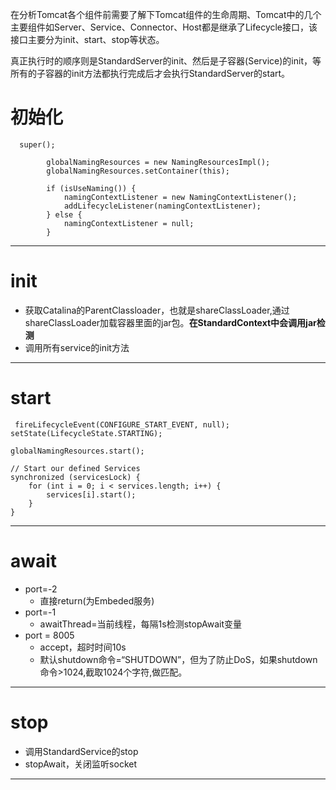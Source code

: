 在分析Tomcat各个组件前需要了解下Tomcat组件的生命周期、Tomcat中的几个主要组件如Server、Service、Connector、Host都是继承了Lifecycle接口，该接口主要分为init、start、stop等状态。

真正执行时的顺序则是StandardServer的init、然后是子容器(Service)的init，等所有的子容器的init方法都执行完成后才会执行StandardServer的start。

# 初始化
```
  super();

        globalNamingResources = new NamingResourcesImpl();
        globalNamingResources.setContainer(this);

        if (isUseNaming()) {
            namingContextListener = new NamingContextListener();
            addLifecycleListener(namingContextListener);
        } else {
            namingContextListener = null;
        }
```

---
# init
- 获取Catalina的ParentClassloader，也就是shareClassLoader,通过shareClassLoader加载容器里面的jar包。**在StandardContext中会调用jar检测**
- 调用所有service的init方法
---

# start
```
 fireLifecycleEvent(CONFIGURE_START_EVENT, null);
setState(LifecycleState.STARTING);

globalNamingResources.start();

// Start our defined Services
synchronized (servicesLock) {
    for (int i = 0; i < services.length; i++) {
        services[i].start();
    }
}
```        
---


# await
- port=-2
    - 直接return(为Embeded服务)
- port=-1
    - awaitThread=当前线程，每隔1s检测stopAwait变量
- port = 8005
    - accept，超时时间10s
    - 默认shutdown命令=“SHUTDOWN”，但为了防止DoS，如果shutdown命令>1024,截取1024个字符,做匹配。
***

# stop
- 调用StandardService的stop
- stopAwait，关闭监听socket
***

